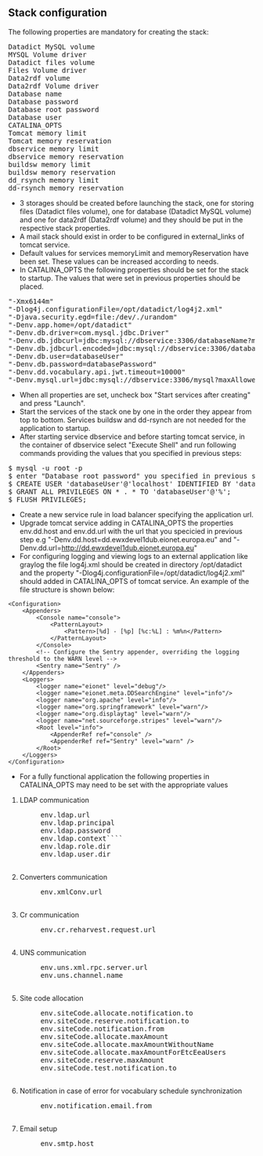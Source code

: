 ## Stack configuration

The following properties are mandatory for creating the stack:
<pre>
Datadict MySQL volume
MYSQL Volume driver
Datadict files volume
Files Volume driver
Data2rdf volume
Data2rdf Volume driver
Database name
Database password
Database root password
Database user
CATALINA_OPTS
Tomcat memory limit
Tomcat memory reservation
dbservice memory limit
dbservice memory reservation
buildsw memory limit
buildsw memory reservation
dd_rsynch memory limit
dd-rsynch memory reservation
</pre>

- 3 storages should be created before launching the stack, one for storing files (Datadict files volume), one for database (Datadict MySQL volume) and one for data2rdf (Data2rdf volume) and they should be put in the respective stack properties.
- A mail stack should exist in order to be configured in external_links of tomcat service.
- Default values for services memoryLimit and memoryReservation have been set. These values can be increased according to needs. 
- In CATALINA_OPTS the following properties should be set for the stack to startup. The values that were set in previous properties should be placed.
<pre>
"-Xmx6144m"
"-Dlog4j.configurationFile=/opt/datadict/log4j2.xml"
"-Djava.security.egd=file:/dev/./urandom"
"-Denv.app.home=/opt/datadict"
"-Denv.db.driver=com.mysql.jdbc.Driver"
"-Denv.db.jdbcurl=jdbc:mysql://dbservice:3306/databaseName?maxAllowedPacket=16106127360&autoReconnect=true&useUnicode=true&characterEncoding=UTF-8&emptyStringsConvertToZero=false&jdbcCompliantTruncation=false&rewriteBatchedStatements=true"
"-Denv.db.jdbcurl.encoded=jdbc:mysql://dbservice:3306/databaseName?maxAllowedPacket=16106127360&amp;autoReconnect=true&amp;useUnicode=true&amp;characterEncoding=UTF-8&amp;emptyStringsConvertToZero=false&amp;jdbcCompliantTruncation=false&amp;rewriteBatchedStatements=true"
"-Denv.db.user=databaseUser"
"-Denv.db.password=databasePassword"
"-Denv.dd.vocabulary.api.jwt.timeout=10000"  
"-Denv.mysql.url=jdbc:mysql://dbservice:3306/mysql?maxAllowedPacket=16106127360&autoReconnect=true&useUnicode=true&characterEncoding=UTF-8&emptyStringsConvertToZero=false&jdbcCompliantTruncation=false&rewriteBatchedStatements=true"
</pre>

- When all properties are set, uncheck box "Start services after creating" and press "Launch". 
- Start the services of the stack one by one in the order they appear from top to bottom. Services buildsw and dd-rsynch are not needed for the application to startup.
- After starting service dbservice and before starting tomcat service, in the container of dbservice select "Execute Shell" and run following commands providing the values that you specified in previous steps:
<pre>
$ mysql -u root -p
$ enter "Database root password" you specified in previous step
$ CREATE USER 'databaseUser'@'localhost' IDENTIFIED BY 'databasePassword';
$ GRANT ALL PRIVILEGES ON * . * TO 'databaseUser'@'%';
$ FLUSH PRIVILEGES;
</pre>
- Create a new service rule in load balancer specifying the application url.
- Upgrade tomcat service adding in CATALINA_OPTS the properties env.dd.host and env.dd.url with the url that you specicied in previous step e.g "-Denv.dd.host=dd.ewxdevel1dub.eionet.europa.eu" and "-Denv.dd.url=http://dd.ewxdevel1dub.eionet.europa.eu"
- For configuring logging and viewing logs to an external application like graylog the file log4j.xml should be created in directory /opt/datadict and the property "-Dlog4j.configurationFile=/opt/datadict/log4j2.xml" should added in CATALINA_OPTS of tomcat service. An example of the file structure is shown below:

~~~
<Configuration>
    <Appenders>
        <Console name="console">
            <PatternLayout>
                <Pattern>[%d] - [%p] [%c:%L] : %m%n</Pattern>
            </PatternLayout>
        </Console>
        <!-- Configure the Sentry appender, overriding the logging threshold to the WARN level -->
        <Sentry name="Sentry" />
    </Appenders>
    <Loggers>
        <logger name="eionet" level="debug"/>
        <logger name="eionet.meta.DDSearchEngine" level="info"/>
        <logger name="org.apache" level="info"/>
        <logger name="org.springframework" level="warn"/>
        <logger name="org.displaytag" level="warn"/>
        <logger name="net.sourceforge.stripes" level="warn"/>
        <Root level="info">
            <AppenderRef ref="console" />
            <AppenderRef ref="Sentry" level="warn" />
        </Root>
    </Loggers>
</Configuration>
~~~

- For a fully functional application the following properties in CATALINA_OPTS may need to be set with the appropriate values
1. LDAP communication
    <pre>
        env.ldap.url
        env.ldap.principal
        env.ldap.password
        env.ldap.context````
        env.ldap.role.dir
        env.ldap.user.dir
    </pre>
2. Converters communication
    <pre>
        env.xmlConv.url
    </pre>
3. Cr communication
    <pre>
        env.cr.reharvest.request.url
    </pre>
4. UNS communication
    <pre>
        env.uns.xml.rpc.server.url
        env.uns.channel.name
    </pre>
5. Site code allocation
    <pre>
        env.siteCode.allocate.notification.to
        env.siteCode.reserve.notification.to
        env.siteCode.notification.from
        env.siteCode.allocate.maxAmount
        env.siteCode.allocate.maxAmountWithoutName
        env.siteCode.allocate.maxAmountForEtcEeaUsers
        env.siteCode.reserve.maxAmount
        env.siteCode.test.notification.to
    </pre>
6. Notification in case of error for vocabulary schedule synchronization
    <pre>
        env.notification.email.from
    </pre>
7. Email setup
    <pre>
        env.smtp.host
    </pre>
